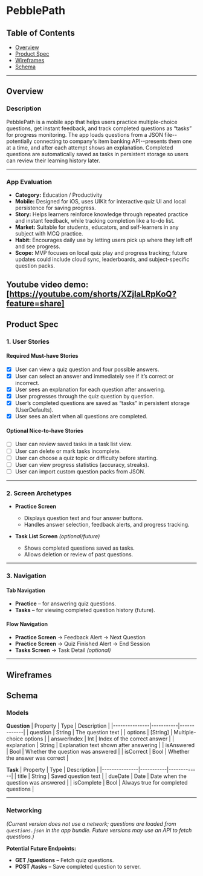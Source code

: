 # PebblePath

## Table of Contents
- [Overview](#overview)  
- [Product Spec](#product-spec)  
- [Wireframes](#wireframes)  
- [Schema](#schema)  

---

## Overview

### Description
PebblePath is a mobile app that helps users practice multiple-choice questions, get instant feedback, and track completed questions as “tasks” for progress monitoring. The app loads questions from a JSON file--potentially connecting to company's item banking API--presents them one at a time, and after each attempt shows an explanation. Completed questions are automatically saved as tasks in persistent storage so users can review their learning history later.

---

### App Evaluation
- **Category:** Education / Productivity  
- **Mobile:** Designed for iOS, uses UIKit for interactive quiz UI and local persistence for saving progress.  
- **Story:** Helps learners reinforce knowledge through repeated practice and instant feedback, while tracking completion like a to-do list.  
- **Market:** Suitable for students, educators, and self-learners in any subject with MCQ practice.  
- **Habit:** Encourages daily use by letting users pick up where they left off and see progress.  
- **Scope:** MVP focuses on local quiz play and progress tracking; future updates could include cloud sync, leaderboards, and subject-specific question packs.

Youtube video demo: [https://youtube.com/shorts/XZjlaLRpKoQ?feature=share]
---

## Product Spec

### 1. User Stories

#### Required Must-have Stories
- [x] User can view a quiz question and four possible answers.  
- [x] User can select an answer and immediately see if it’s correct or incorrect.  
- [x] User sees an explanation for each question after answering.  
- [x] User progresses through the quiz question by question.  
- [x] User’s completed questions are saved as “tasks” in persistent storage (UserDefaults).  
- [x] User sees an alert when all questions are completed.  

#### Optional Nice-to-have Stories
- [ ] User can review saved tasks in a task list view.  
- [ ] User can delete or mark tasks incomplete.  
- [ ] User can choose a quiz topic or difficulty before starting.  
- [ ] User can view progress statistics (accuracy, streaks).  
- [ ] User can import custom question packs from JSON.  

---

### 2. Screen Archetypes
- **Practice Screen**  
  - Displays question text and four answer buttons.  
  - Handles answer selection, feedback alerts, and progress tracking.  

- **Task List Screen** *(optional/future)*  
  - Shows completed questions saved as tasks.  
  - Allows deletion or review of past questions.  

---

### 3. Navigation

#### Tab Navigation
- **Practice** – for answering quiz questions.  
- **Tasks** – for viewing completed question history (future).  

#### Flow Navigation
- **Practice Screen** → Feedback Alert → Next Question  
- **Practice Screen** → Quiz Finished Alert → End Session  
- **Tasks Screen** → Task Detail *(optional)*  

---

## Wireframes



## Schema

### Models

**Question**
| Property      | Type       | Description |
|---------------|-----------|-------------|
| question      | String    | The question text |
| options       | [String]  | Multiple-choice options |
| answerIndex   | Int       | Index of the correct answer |
| explanation   | String    | Explanation text shown after answering |
| isAnswered    | Bool      | Whether the question was answered |
| isCorrect     | Bool      | Whether the answer was correct |

**Task**
| Property      | Type       | Description |
|---------------|-----------|-------------|
| title         | String    | Saved question text |
| dueDate       | Date      | Date when the question was answered |
| isComplete    | Bool      | Always true for completed questions |

---

### Networking
*(Current version does not use a network; questions are loaded from `questions.json` in the app bundle. Future versions may use an API to fetch questions.)*

**Potential Future Endpoints:**
- **GET /questions** – Fetch quiz questions.  
- **POST /tasks** – Save completed question to server.  

